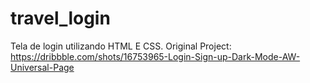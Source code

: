 # travel_login
Tela de login utilizando HTML E CSS.
Original Project: https://dribbble.com/shots/16753965-Login-Sign-up-Dark-Mode-AW-Universal-Page
